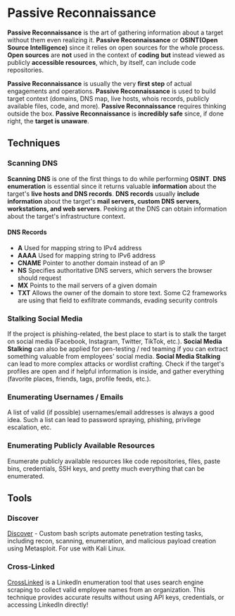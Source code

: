 # Passive Reconnaissance

**Passive Reconnaissance** is the art of gathering information about a target without them even realizing it. **Passive Reconnaissance** or **OSINT(Open Source Intelligence)** since it relies on open sources for the whole process. **Open sources** are **not** used in the context of **coding** **but** instead viewed as publicly **accessible resources**, which, by itself, can include code repositories.

**Passive Reconnaissance** is usually the very **first step** of actual engagements and operations. **Passive Reconnaissance** is used to build target context (domains, DNS map, live hosts, whois records, publicly available files, code, and more). **Passive Reconnaissance** requires thinking outside the box. **Passive Reconnaissance** is **incredibly safe** since, if done right, the **target is unaware**.

## Techniques

### Scanning DNS

**Scanning DNS** is one of the first things to do while performing **OSINT**. **DNS enumeration** is essential since it returns valuable **information** about the target's **live hosts and DNS records**. **DNS records** usually **include information** about the target's **mail servers, custom DNS servers, workstations, and web servers**. Peeking at the DNS can obtain information about the target's infrastructure context. 

#### DNS Records

- **A** Used for mapping string to IPv4 address
- **AAAA** Used for mapping string to IPv6 address
- **CNAME** Pointer to another domain instead of an IP
- **NS** Specifies authoritative DNS servers, which servers the browser should request
- **MX** Points to the mail servers of a given domain
- **TXT** Allows the owner of the domain to store text. Some C2 frameworks are using that field to exfiltrate commands, evading security controls

### Stalking Social Media

If the project is phishing-related, the best place to start is to stalk the target on social media (Facebook, Instagram, Twitter, TikTok, etc.). **Social Media Stalking** can also be applied for pen-testing / red teaming if you can extract something valuable from employees' social media. **Social Media Stalking** can lead to more complex attacks or wordlist crafting. Check if the target's profiles are open and if helpful information is inside, and gather everything (favorite places, friends, tags, profile feeds, etc.).

### Enumerating Usernames / Emails

A list of valid (if possible) usernames/email addresses is always a good idea. Such a list can lead to password spraying, phishing, privilege escalation, etc.

### Enumerating Publicly Available Resources

Enumerate publicly available resources like code repositories, files, paste bins, credentials, SSH keys, and pretty much everything that can be enumerated.

## Tools

### Discover

[Discover](https://github.com/leebaird/discover) - Custom bash scripts automate penetration testing tasks, including recon, scanning, enumeration, and malicious payload creation using Metasploit. For use with Kali Linux.

### Cross-Linked

[CrossLinked](https://github.com/m8sec/CrossLinked) is a LinkedIn enumeration tool that uses search engine scraping to collect valid employee names from an organization. This technique provides accurate results without using API keys, credentials, or accessing LinkedIn directly!

